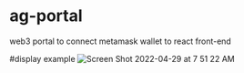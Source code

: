 # ag-portal
web3 portal to connect metamask wallet to react front-end

#display example
![Screen Shot 2022-04-29 at 7 51 22 AM](https://user-images.githubusercontent.com/30867190/165958692-e4265f18-023c-47a3-b95d-aefd656c4b54.png)

